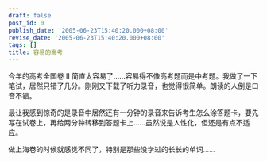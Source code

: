 ```yaml
---
draft: false
post_id: 0
publish_date: '2005-06-23T15:40:20.000+08:00'
revise_date: '2005-06-23T15:40:20.000+08:00'
tags: []
title: 容易的高考
---
```


今年的高考全国卷 II 简直太容易了……容易得不像高考题而是中考题。我做了一下笔试，居然只错了几分。刚刚又下载了听力录音，也觉得很简单。朗读的人倒是口音不错。

最让我感到惊奇的是录音中居然还有一分钟的录音来告诉考生怎么涂答题卡，要先写在试卷上，再给两分钟转移到答题卡上……虽然说是人性化，但还是有点不适应。

做上海卷的时候就感觉不同了，特别是那些没学过的长长的单词……
